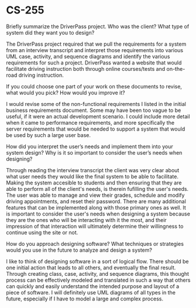 # CS-255
Briefly summarize the DriverPass project. Who was the client? What type of system did they want you to design?

The DriverPass project required that we pull the requirements for a system from an interview transcript and interpret those requirements into various UML case, activity, and sequence diagrams and identify the various requirements for such a project. DriverPass wanted a website that would facilitate driving instruction both through online courses/tests and on-the-road driving instruction.

If you could choose one part of your work on these documents to revise, what would you pick? How would you improve it?

I would revise some of the non-functional requirements I listed in the initial business requirements document. Some may have been too vague to be useful, if it were an actual development scenario. I could include more detail when it came to performance requirements, and more specifically the server requirements that would be needed to support a system that would be used by such a large user base.

How did you interpret the user’s needs and implement them into your system design? Why is it so important to consider the user’s needs when designing?

Through reading the interview transcript the client was very clear about what user needs they would like the final system to be able to facilitate. Making the system accesible to students and then ensuring that they are able to perform all of the client's needs, is therein fufilling the user's needs. The user was able to manage and view their grades, schedule and modify driving appointments, and reset their password. There are many additional features that can be implemented along with those primary ones as well. It is important to consider the user's needs when designing a system because they are the ones who will be interacting with it the most, and their impression of that interaction will ultimately determine their willingness to continue using the site or not.

How do you approach designing software? What techniques or strategies would you use in the future to analyze and design a system?

I like to think of designing software in a sort of logical flow. There should be one initial action that leads to all others, and eventually the final result. Through creating class, case, activity, and sequence diagrams, this thought process can be effectively modeled and translated in such a way that others can quickly and easily understand the intended purpose and layout of a piece of software. I will definitely use UML diagrams of all types in the future, especially if I have to model a large and complex process.

